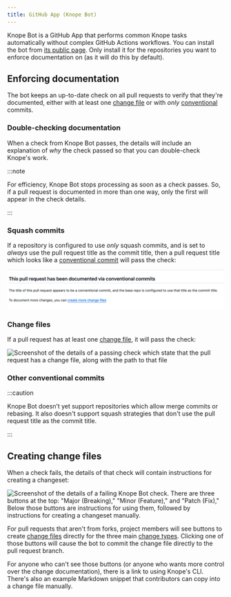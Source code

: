 ```yaml
---
title: GitHub App (Knope Bot)
---
```


Knope Bot is a GitHub App that performs common Knope tasks automatically without complex GitHub Actions workflows.
You can install the bot from [its public page](https://github.com/apps/knope-bot).
Only install it for the repositories you want to enforce documentation on (as it will do this by default).

## Enforcing documentation

The bot keeps an up-to-date check on all pull requests to verify that they're documented,
either with at least one [change file] or with _only_
[conventional][conventional commit] commits.

### Double-checking documentation

When a check from Knope Bot passes, the details will include an explanation of _why_ the check passed so that you can
double-check Knope's work.

:::note

For efficiency, Knope Bot stops processing as soon as a check passes. So, if a pull request is documented in more than
one way, only the first will appear in the check details.

:::

### Squash commits

If a repository is configured to use _only_ squash commits,
and is set to _always_ use the pull request title as the commit title, then a pull request title which looks like
a [conventional commit] will pass the check:

![Screenshot of the details of a passing check which state that the title of the pull request is a conventional commit](./passing-check-pr-title.png)

### Change files

If a pull request has at least one [change file][change file], it will pass the check:

![Screenshot of the details of a passing check which state that the pull request has a change file, 
along with the path to that file](./passing-check-change-file.png)

### Other conventional commits

:::caution

Knope Bot doesn’t yet support repositories which allow merge commits or rebasing.
It also doesn't support squash strategies that don't use the pull request title as the commit title.

:::

## Creating change files

When a check fails, the details of that check will contain instructions for creating a changeset:

![Screenshot of the details of a failing Knope Bot check. There are three buttons at the top: "Major (Breaking),"
"Minor (Feature)," and "Patch (Fix)," Below those buttons are instructions for using them, followed by instructions
for creating a changeset manually.](./failing-check-details.png)

For pull requests that aren't from forks,
project members will see buttons to create [change files][change file] directly for the three main [change types](/reference/concepts/semantic-versioning).
Clicking one of those buttons will cause the bot to commit the change file directly to the pull request branch.

For anyone who can't see those buttons (or anyone who wants more control over the change documentation), there is a
link to using Knope's CLI.
There's also an example Markdown snippet that contributors can copy into a change file manually.

[change file]: /reference/concepts/change-file
[conventional commit]: /reference/concepts/conventional-commits
